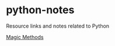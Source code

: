 python-notes
============

Resource links and notes related to Python

[Magic Methods](http://www.rafekettler.com/magicmethods.html)
